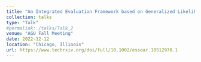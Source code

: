 ```yaml
---
title: "An Integrated Evaluation Framework based on Generalized Likelihood Uncertainty Estimation for Quantifying Uncertainty in Flood Modeling"
collection: talks
type: "Talk"
#permalink: /talks/Talk_2
venue: "AGU Fall Meeting"
date: 2022-12-12
location: "Chicago, Illinois"
url: https://www.techrxiv.org/doi/full/10.1002/essoar.10512978.1
---
```

